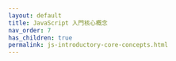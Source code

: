 ```yaml
---
layout: default
title: JavaScript 入門核心概念
nav_order: 7
has_children: true
permalink: js-introductory-core-concepts.html
---
```

